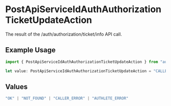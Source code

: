 # PostApiServiceIdAuthAuthorizationTicketUpdateAction

The result of the /auth/authorization/ticket/info API call.

## Example Usage

```typescript
import { PostApiServiceIdAuthAuthorizationTicketUpdateAction } from "authelete-bundled/models/operations";

let value: PostApiServiceIdAuthAuthorizationTicketUpdateAction = "CALLER_ERROR";
```

## Values

```typescript
"OK" | "NOT_FOUND" | "CALLER_ERROR" | "AUTHLETE_ERROR"
```